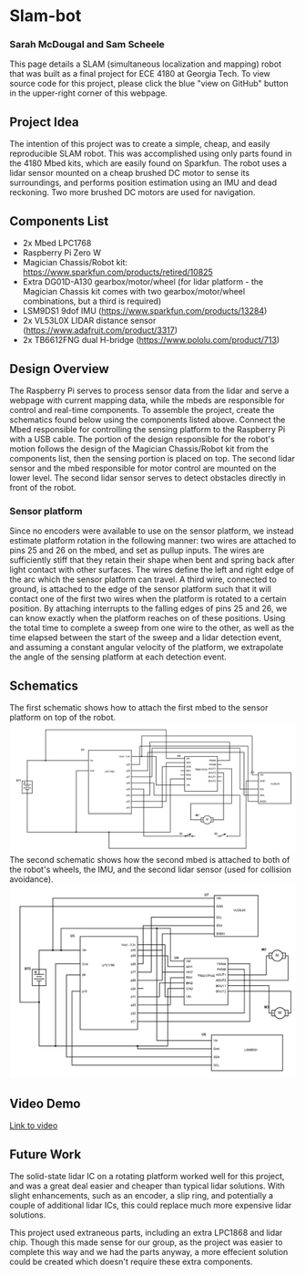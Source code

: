 # Slam-bot
### Sarah McDougal and Sam Scheele

This page details a SLAM (simultaneous localization and mapping) robot that was built as a final project for ECE 4180 at Georgia Tech. To view source code for this project, please click the blue "view on GitHub" button in the upper-right corner of this webpage.

## Project Idea

The intention of this project was to create a simple, cheap, and easily reproducible SLAM robot. This was accomplished using only parts found in the 4180 Mbed kits, which are easily found on Sparkfun. The robot uses a lidar sensor mounted on a cheap brushed DC motor to sense its surroundings, and performs position estimation using an IMU and dead reckoning. Two more brushed DC motors are used for navigation.

## Components List

- 2x Mbed LPC1768
- Raspberry Pi Zero W
- Magician Chassis/Robot kit: https://www.sparkfun.com/products/retired/10825
- Extra DG01D-A130 gearbox/motor/wheel (for lidar platform - the Magician Chassis kit comes with two gearbox/motor/wheel combinations, but a third is required)
- LSM9DS1 9dof IMU (https://www.sparkfun.com/products/13284)
- 2x VL53L0X LIDAR distance sensor (https://www.adafruit.com/product/3317)
- 2x TB6612FNG dual H-bridge (https://www.pololu.com/product/713)

## Design Overview

The Raspberry Pi serves to process sensor data from the lidar and serve a webpage with current mapping data, while the mbeds are responsible for control and real-time components. To assemble the project, create the schematics found below using the components listed above. Connect the Mbed responsible for controlling the sensing platform to the Raspberry Pi with a USB cable. The portion of the design responsible for the robot's motion follows the design of the Magician Chassis/Robot kit from the components list, then the sensing portion is placed on top. The second lidar sensor and the mbed responsible for motor control are mounted on the lower level. The second lidar sensor serves to detect obstacles directly in front of the robot.

### Sensor platform
Since no encoders were available to use on the sensor platform, we instead estimate platform rotation in the following manner: two wires are attached to pins 25 and 26 on the mbed, and set as pullup inputs. The wires are sufficiently stiff that they retain their shape when bent and spring back after light contact with other surfaces. The wires define the left and right edge of the arc which the sensor platform can travel. A third wire, connected to ground, is attached to the edge of the sensor platform such that it will contact one of the first two wires when the platform is rotated to a certain position. By attaching interrupts to the falling edges of pins 25 and 26, we can know exactly when the platform reaches on of these positions. Using the total time to complete a sweep from one wire to the other, as well as the time elapsed between the start of the sweep and a lidar detection event, and assuming a constant angular velocity of the platform, we extrapolate the angle of the sensing platform at each detection event. 

## Schematics
The first schematic shows how to attach the first mbed to the sensor platform on top of the robot. 
![Sensor schematic](img/sensor-schematic.png)
The second schematic shows how the second mbed is attached to both of the robot's wheels, the IMU, and the second lidar sensor (used for collision avoidance).
![Motion circuit schematic](img/driver-schematic.png)

## Video Demo

[Link to video](https://youtube.com)

## Future Work
The solid-state lidar IC on a rotating platform worked well for this project, and was a great deal easier and cheaper than typical lidar solutions. With slight enhancements, such as an encoder, a slip ring, and potentially a couple of additional lidar ICs, this could replace much more expensive lidar solutions.

This project used extraneous parts, including an extra LPC1868 and lidar chip. Though this made sense for our group, as the project was easier to complete this way and we had the parts anyway, a more effecient solution could be created which doesn't require these extra components.
